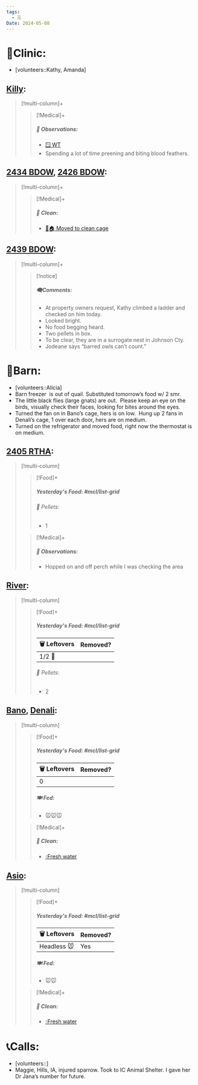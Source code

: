 ```yaml
---
tags:
  - 🗒️
Date: 2024-05-08
---
```


# 🏥Clinic:
- [volunteers::Kathy, Amanda]

## [Killy](../RARE%20Birds/Ed%20Birds/Killy.md):
> [!multi-column]+
>
>> [!Medical]+
>> ##### 🔭 Observations:
>> - [🪟 WT](../Admin/Codes/Window%20time.md)
>> - Spending a lot of time preening and biting blood feathers.

## [2434 BDOW](../RARE%20Birds/2434%20BDOW.md), [2426 BDOW](../RARE%20Birds/2426%20BDOW.md):
> [!multi-column]+
>
>> [!Medical]+
>>##### 🫧 Clean:
>> - [🧼🏠 Moved to clean cage](../Admin/Codes/Moved%20to%20clean%20cage.md)

## [2439 BDOW](../RARE%20Birds/2439%20BDOW.md):
> [!multi-column]+
>
>> [!notice]
>> ##### 🗨️Comments:
>> - At property owners request, Kathy climbed a ladder and checked on him today.
>> - Looked bright.
>> - No food begging heard.
>> - Two pellets in box.
>> - To be clear, they are in a surrogate nest in Johnson Cty.
>> - Jodeane says “barred owls can’t count.”
>

# 🏡Barn:
- [volunteers::Alicia]
- Barn freezer  is out of quail. Substituted tomorrow’s food w/ 2 smr. 
- The little black flies (large gnats) are out.  Please keep an eye on the birds, visually check their faces, looking for bites around the eyes.
- Turned the fan on in Bano’s cage, hers is on low.  Hung up 2 fans in Denali’s cage, 1 over each door, hers are on medium.  
- Turned on the refrigerator and moved food, right now the thermostat is on medium.

## [2405 RTHA](../RARE%20Birds/2405%20RTHA.md):
> [!multi-column]
>
>> [!Food]+
>> ##### Yesterday's Food: #mcl/list-grid
>>###### 💩 Pellets:
>>- 1
>
>> [!Medical]+
>> ##### 🔭 Observations:
>> - Hopped on and off perch while I was checking the area

## [River](../RARE%20Birds/Ed%20Birds/River.md):
> [!multi-column]
>
>> [!Food]+
>> ##### Yesterday's Food: #mcl/list-grid
>> |🗑️ Leftovers| Removed?
>> |---|---|
>>|1/2 🐀|
>>
>>###### 💩 Pellets:
>>- 2

## [Bano](../RARE%20Birds/Ed%20Birds/Bano.md), [Denali](../RARE%20Birds/Ed%20Birds/Denali.md):
> [!multi-column]
>
>> [!Food]+
>> ##### Yesterday's Food: #mcl/list-grid
>> |🗑️ Leftovers| Removed?
>> |---|---|
>>|0|
>>
>> ##### 🍽️ Fed:
>> - 🐭🐭🐭
>
>> [!Medical]+
>>##### 🫧 Clean:
>>- [💧Fresh water](../Admin/Codes/Fresh%20water.md)

## [Asio](../RARE%20Birds/Ed%20Birds/Asio.md):
> [!multi-column]
>
>> [!Food]+
>> ##### Yesterday's Food: #mcl/list-grid
>> |🗑️ Leftovers| Removed?
>> |---|---|
>>|Headless 🐭|Yes
>>
>> ##### 🍽️ Fed:
>> - 🐭🐭
>
>> [!Medical]+
>>##### 🫧 Clean:
>>- [💧Fresh water](../Admin/Codes/Fresh%20water.md)

# 📞Calls:
- [volunteers::]
- Maggie, Hills, IA, injured sparrow. Took to IC Animal Shelter. I gave her Dr Jana’s number for future.